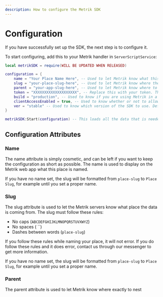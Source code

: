 ```yaml
---
description: How to configure the Metrik SDK
---
```


# Configuration

If you have successfully set up the SDK, the next step is to configure it.

To start configuring, add this to your Metrik handler in `ServerScriptService`:

```lua
local metrikSDK = require(WILL BE UPDATED WHEN RELEASED)

configuration = {
    name = "Your Place Name Here", -- Used to let Metrik know what this place should be called.
    slug = "your-place-slug-here", -- Used to let Metrik know where the data is coming from. Defaults to your place's name.
    parent = "your-app-slug-here", -- Used to let Metrik know where to nest your data. If left empty, will default to the main app.
    token = "XXXXXXXXXXXXXXXXXXXX", -- Replace this with your token. This will register your game with our servers
    build = "production", -- Used to know if you are using Metrik in a production environment. Defaults to 'development'
    clientAccessEnabled = true, -- Used to know whether or not to allow access to the Metrik SDK on the client
    ver = "stable" -- Used to know which version of the SDK to use. Defaults to 'stable'
}

metrikSDK:Start(configuration) -- This loads all the data that is needed for the API & SDK
```

## Configuration Attributes

### Name

The name attribute is simply cosmetic, and can be left if you want to keep the configuration as short as possible. The name is used to display on the Metrik web app what this place is named.

If you have no name set, the slug will be formatted from `place-slug` to `Place Slug`, for example until you set a proper name.

### Slug

The slug attribute is used to let the Metrik servers know what place the data is coming from. The slug must follow these rules:

* No caps \(`ABCDEFGHIJKLMNOPQRSTUVXWYZ`\)
* No spaces \( ``\)
* Dashes between words \(`place-slug`\)

If you follow these rules while naming your place, it will not error. If you do follow these rules and it does error, contact us through our messenger to get more information.

If you have no name set, the slug will be formatted from `place-slug` to `Place Slug`, for example until you set a proper name.

### Parent

The parent attribute is used to let Metrik know where exactly to nest 

